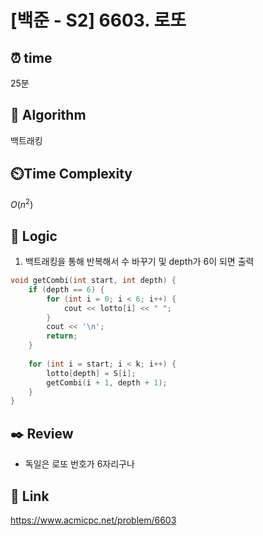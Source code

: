 # [백준 - S2] 6603. 로또

## ⏰  **time**
25분

## :pushpin: **Algorithm**
백트래킹

## ⏲️**Time Complexity**
$O(n^2)$

## :round_pushpin: **Logic**
1. 백트래킹을 통해 반복해서 수 바꾸기 및 depth가 6이 되면 출력
```cpp
void getCombi(int start, int depth) {
	if (depth == 6) {
		for (int i = 0; i < 6; i++) {
			cout << lotto[i] << " ";
		}
		cout << '\n';
		return;
	}
	
	for (int i = start; i < k; i++) {
		lotto[depth] = S[i];
		getCombi(i + 1, depth + 1);
	}
}
```

## :black_nib: **Review**
- 독일은 로또 번호가 6자리구나

## 📡 Link
https://www.acmicpc.net/problem/6603
